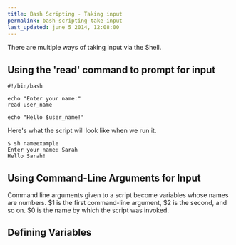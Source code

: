 ```yaml
---
title: Bash Scripting - Taking input
permalink: bash-scripting-take-input
last_updated: june 5 2014, 12:08:00 
---
```



There are multiple ways of taking input via the Shell.

Using the 'read' command to prompt for input
-----
```
#!/bin/bash

echo "Enter your name:"
read user_name

echo "Hello $user_name!"
```

Here's what the script will look like when we run it.

```
$ sh nameexample
Enter your name: Sarah
Hello Sarah!
```

Using Command-Line Arguments for Input
-----
Command line arguments given to a script become variables whose names are numbers. $1 is the first command-line argument, $2 is the second, and so on. $0 is the name by which the script was invoked. 

Defining Variables
-----